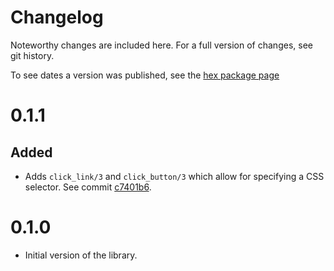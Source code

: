 Changelog
=========

Noteworthy changes are included here. For a full version of changes, see git
history.

To see dates a version was published, see the [hex package
page](https://hex.pm/packages/phoenix_test)

# 0.1.1

## Added

- Adds `click_link/3` and `click_button/3` which allow for specifying a CSS
  selector. See commit [c7401b6](https://github.com/germsvel/phoenix_test/commit/c7401b6).

# 0.1.0

- Initial version of the library.
